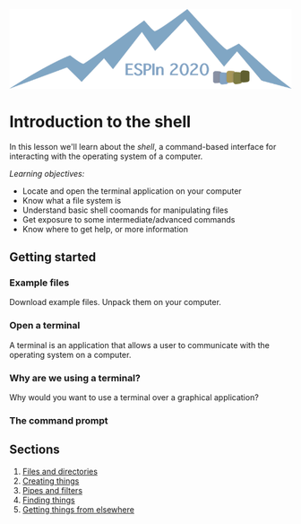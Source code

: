 ![ESPIn logo](./media/ESPIn.png)

# Introduction to the shell

In this lesson we'll learn about the *shell*,
a command-based interface for interacting
with the operating system of a computer.

*Learning objectives:*

* Locate and open the terminal application on your computer
* Know what a file system is
* Understand basic shell coomands for manipulating files
* Get exposure to some intermediate/advanced commands
* Know where to get help, or more information

## Getting started

### Example files

Download example files.
Unpack them on your computer.

### Open a terminal

A terminal is an application that allows a user to communicate
with the operating system on a computer.

### Why are we using a terminal?

Why would you want to use a terminal over a graphical application?

### The command prompt

## Sections

1. [Files and directories](./files-and-directories.md)
1. [Creating things](./creating-things.md)
1. [Pipes and filters](./pipes-and-filters.md)
1. [Finding things](./finding-things.md)
1. [Getting things from elsewhere](./getting-things.md)
